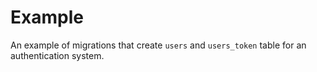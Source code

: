 # Example

An example of migrations that create `users` and `users_token` table for an authentication system.
